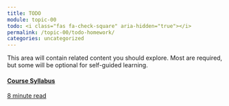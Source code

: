 ```yaml
---
title: TODO
module: topic-00
todo: <i class="fas fa-check-square" aria-hidden="true"></i>
permalink: /topic-00/todo-homework/
categories: uncategorized
---
```


This area will contain related content you should explore. Most are required, but some will be optional for self-guided learning.

<div class="row text-center">
  <div class="col-lg-4">
    <div class="bs-component">
      <div class="list-group">
        <a href="https://canvas.umt.edu/courses/8588/assignments/syllabus" target="_blank" class="list-group-item">
          <i class="icon-hw fas fa-file-alt" aria-hidden="true"></i>
          <h4 class="list-group-item-heading">Course Syllabus</h4>
          <div class="divider-hw"></div>
          <p class="list-group-item-text"><i class="far fa-clock" aria-hidden="true"></i> 8 minute read</p>
        </a>
      </div>
    </div>
  </div>
</div>
